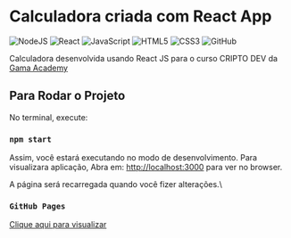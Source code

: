 # Calculadora criada com React App

![NodeJS](https://img.shields.io/badge/node.js-6DA55F?style=for-the-badge&logo=node.js&logoColor=white)
![React](https://img.shields.io/badge/react-%2320232a.svg?style=for-the-badge&logo=react&logoColor=%2361DAFB)
![JavaScript](https://img.shields.io/badge/javascript-%23323330.svg?style=for-the-badge&logo=javascript&logoColor=%23F7DF1E)
![HTML5](https://img.shields.io/badge/html5-%23E34F26.svg?style=for-the-badge&logo=html5&logoColor=white)
![CSS3](https://img.shields.io/badge/css3-%231572B6.svg?style=for-the-badge&logo=css3&logoColor=white)
![GitHub](https://img.shields.io/badge/github-%23121011.svg?style=for-the-badge&logo=github&logoColor=white)

Calculadora desenvolvida usando React JS para o curso CRIPTO DEV da [Gama Academy](https://www.gama.academy/)

## Para Rodar o Projeto

No terminal, execute:

### `npm start`

Assim, você estará executando no modo de desenvolvimento. Para visualizara aplicação,
Abra em: [http://localhost:3000](http://localhost:3000) para ver no browser.

A página será recarregada quando você fizer alterações.\


### `GitHub Pages`
[Clique aqui para visualizar](https://paulooliveirv.github.io/calculadora_gama_academy/)



